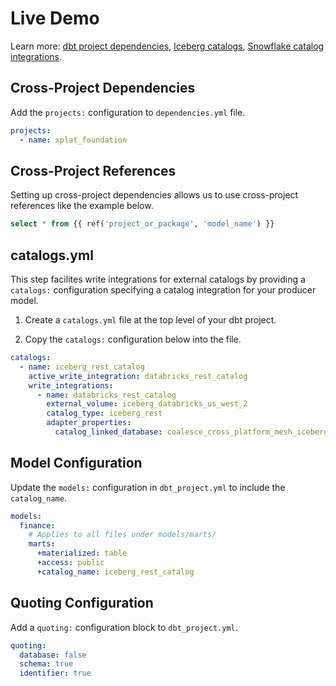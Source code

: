# Live Demo
Learn more: [dbt project dependencies](https://docs.getdbt.com/docs/mesh/govern/project-dependencies), [Iceberg catalogs](https://docs.getdbt.com/docs/mesh/iceberg/about-catalogs), [Snowflake catalog integrations](https://docs.getdbt.com/docs/mesh/iceberg/snowflake-iceberg-support).

## Cross-Project Dependencies
Add the `projects:` configuration to `dependencies.yml` file. 

```yml
projects:
  - name: xplat_foundation
```
## Cross-Project References
Setting up cross-project dependencies allows us to use cross-project references like the example below. 

```sql
select * from {{ ref('project_or_package', 'model_name') }}
```

## catalogs.yml
This step facilites write integrations for external catalogs by providing a `catalogs:` configuration specifying a catalog integration for your producer model.

1. Create a `catalogs.yml` file at the top level of your dbt project. 

2. Copy the `catalogs:` configuration below into the file.

```yml
catalogs:
  - name: iceberg_rest_catalog
    active_write_integration: databricks_rest_catalog
    write_integrations: 
      - name: databricks_rest_catalog
        external_volume: iceberg_databricks_us_west_2
        catalog_type: iceberg_rest
        adapter_properties:
          catalog_linked_database: coalesce_cross_platform_mesh_iceberg
```

## Model Configuration
Update the `models:` configuration in `dbt_project.yml` to include the `catalog_name`.

```yml
models:
  finance:
    # Applies to all files under models/marts/
    marts:
      +materialized: table
      +access: public
      +catalog_name: iceberg_rest_catalog

```

## Quoting Configuration
Add a `quoting:` configuration block to `dbt_project.yml`. 

```yml
quoting:
  database: false
  schema: true
  identifier: true
```
